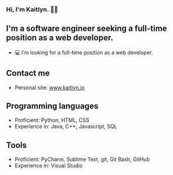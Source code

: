 ### Hi, I'm Kaitlyn. 👩‍💻

## I'm a software engineer seeking a full-time position as a web developer.
- 💻 I’m looking for a full-time position as a web developer.

## Contact me
- Personal site: www.kaitlyn.io

## Programming languages
- Proficient: Python, HTML, CSS
- Experience in: Java, C++, Javascript, SQL

## Tools
- Proficient: PyCharm, Sublime Text, git, Git Bash, GitHub
- Experience in: Visual Studio
